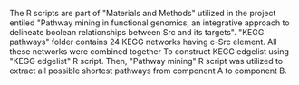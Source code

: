 The R scripts are part of "Materials and Methods" utilized in the project entiled "Pathway mining in functional genomics, an integrative approach to delineate boolean relationships between Src and its targets".
"KEGG pathways" folder contains 24 KEGG networks having c-Src element. All these networks were combined together
To construct KEGG edgelist using "KEGG edgelist" R script. Then, "Pathway mining" R script was utilized to extract all possible shortest pathways from component A to component B.
